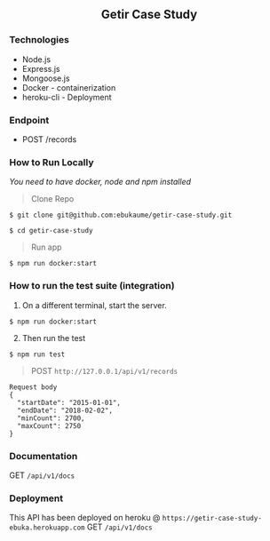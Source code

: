 <h2 align="center">Getir Case Study</h2>

### Technologies

* Node.js
* Express.js
* Mongoose.js
* Docker - containerization
* heroku-cli - Deployment


### Endpoint
- POST /records

### How to Run Locally
_You need to have docker, node and npm installed_
> Clone Repo
```
$ git clone git@github.com:ebukaume/getir-case-study.git

$ cd getir-case-study
```
> Run app
```
$ npm run docker:start
```

### How to run the test suite (integration)
1. On a different terminal, start the server.

```
$ npm run docker:start
```
2. Then run the test
```
$ npm run test
```
> POST `http://127.0.0.1/api/v1/records`
```
Request body
{
  "startDate": "2015-01-01",
  "endDate": "2018-02-02",
  "minCount": 2700,
  "maxCount": 2750
}
```
### Documentation
GET `/api/v1/docs`

### Deployment
This API has been deployed on heroku @ `https://getir-case-study-ebuka.herokuapp.com`
GET `/api/v1/docs`

